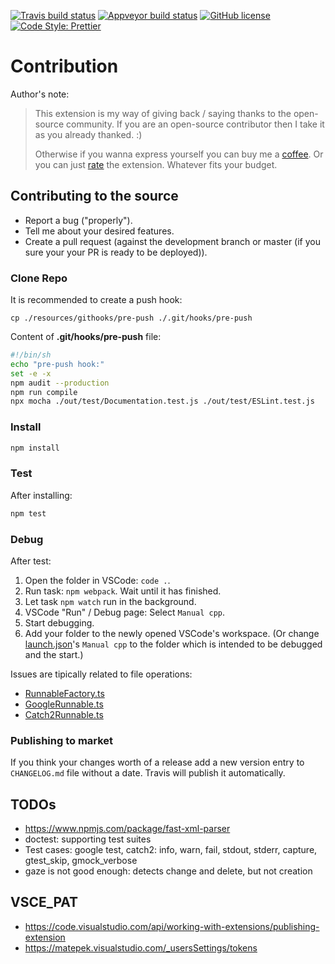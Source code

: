 [![Travis build status](https://img.shields.io/travis/matepek/vscode-catch2-test-adapter/master.svg?logo=Travis&style=for-the-badge)](https://travis-ci.org/matepek/vscode-catch2-test-adapter)
[![Appveyor build status](https://img.shields.io/appveyor/ci/matepek/vscode-catch2-test-adapter?style=for-the-badge)](https://ci.appveyor.com/project/matepek/vscode-catch2-test-adapter/branch/master)
[![GitHub license](https://img.shields.io/github/license/matepek/vscode-catch2-test-adapter.svg?style=for-the-badge)](https://github.com/matepek/vscode-catch2-test-adapter/blob/master/LICENSE)
[![Code Style: Prettier](https://img.shields.io/badge/code_style-prettier-ff69b4.svg?style=for-the-badge)](https://github.com/prettier/prettier)

# Contribution

Author's note:

> This extension is my way of giving back / saying thanks to the open-source community. If you are an open-source contributor then I take it as you already thanked. :)
>
> Otherwise if you wanna express yourself you can buy me a [coffee](https://www.buymeacoffee.com/rtdmjYspB).
> Or you can just [rate](https://marketplace.visualstudio.com/items?itemName=matepek.vscode-catch2-test-adapter&ssr=false#review-details) the extension.
> Whatever fits your budget.

## Contributing to the source

- Report a bug ("properly").
- Tell me about your desired features.
- Create a pull request (against the development branch or master (if you sure your your PR is ready to be deployed)).

### Clone Repo

It is recommended to create a push hook:

`cp ./resources/githooks/pre-push ./.git/hooks/pre-push`

Content of **.git/hooks/pre-push** file:

```bash
#!/bin/sh
echo "pre-push hook:"
set -e -x
npm audit --production
npm run compile
npx mocha ./out/test/Documentation.test.js ./out/test/ESLint.test.js
```

### Install

```bash
npm install
```

### Test

After installing:

```bash
npm test
```

### Debug

After test:

1. Open the folder in VSCode: `code .`.
2. Run task: `npm webpack`. Wait until it has finished.
3. Let task `npm watch` run in the background.
3. VSCode "Run" / Debug page: Select `Manual cpp`.
4. Start debugging.
5. Add your folder to the newly opened VSCode's workspace. (Or change [launch.json](https://github.com/matepek/vscode-catch2-test-adapter/blob/master/.vscode/launch.json#L27)'s `Manual cpp` to the folder which is intended to be debugged and the start.)

Issues are tipically related to file operations:

- [RunnableFactory.ts](https://github.com/matepek/vscode-catch2-test-adapter/blob/master/src/RunnableFactory.ts#L36)
- [GoogleRunnable.ts](https://github.com/matepek/vscode-catch2-test-adapter/blob/master/src/framework/GoogleTestRunnable.ts)
- [Catch2Runnable.ts](https://github.com/matepek/vscode-catch2-test-adapter/blob/master/src/framework/Catch2Runnable.ts#L204)

### Publishing to market

If you think your changes worth of a release add a new version entry to `CHANGELOG.md` file without a date. Travis will publish it automatically.

## TODOs

- https://www.npmjs.com/package/fast-xml-parser
- doctest: supporting test suites
- Test cases: google test, catch2: info, warn, fail, stdout, stderr, capture, gtest_skip, gmock_verbose
- gaze is not good enough: detects change and delete, but not creation

## VSCE_PAT

- https://code.visualstudio.com/api/working-with-extensions/publishing-extension
- https://matepek.visualstudio.com/_usersSettings/tokens
